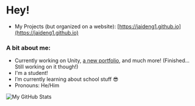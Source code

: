 # Hey!

- My Projects (but organized on a website): [https://jaideng1.github.io](https://jaideng1.github.io)

### A bit about me:

- Currently working on Unity, [a new portfolio](https://jaideng1.github.io), and much more! (Finished... Still working on it though!)
- I'm a student!
- I’m currently learning about school stuff 😎
- Pronouns: He/Him

![My GitHub Stats](https://github-readme-stats.vercel.app/api?username=jaideng1&show_icons=true&count_private=true&theme=synthwave)
